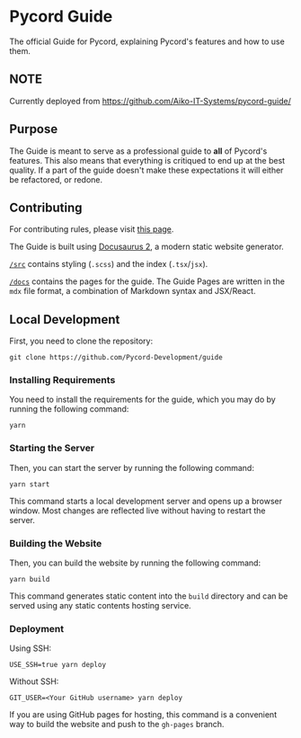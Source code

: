# Pycord Guide

The official Guide for Pycord, explaining Pycord's features and how to use them.

## NOTE
Currently deployed from https://github.com/Aiko-IT-Systems/pycord-guide/

## Purpose

The Guide is meant to serve as a professional guide to **all** of Pycord's features.
This also means that everything is critiqued to end up at the best quality.
If a part of the guide doesn't make these expectations
it will either be refactored, or redone.

## Contributing

For contributing rules, please visit [this page](./CONTRIBUTING.md).

The Guide is built using [Docusaurus 2](https://docusaurus.io/), a modern static website generator. 

[`/src`](./src) contains styling (`.scss`) and the index (`.tsx`/`jsx`).

[`/docs`](./docs) contains the pages for the guide. The Guide Pages are written in the `mdx` file format, a combination of Markdown syntax and JSX/React.

## Local Development

First, you need to clone the repository:

    git clone https://github.com/Pycord-Development/guide

### Installing Requirements

You need to install the requirements for the guide, which you may do by running the following command:

    yarn

### Starting the Server

Then, you can start the server by running the following command:

    yarn start

This command starts a local development server and opens up a browser window. Most changes are reflected live without having to restart the server.

### Building the Website

Then, you can build the website by running the following command:

    yarn build

This command generates static content into the `build` directory and can be served using any static contents hosting service.

### Deployment

Using SSH:

    USE_SSH=true yarn deploy

Without SSH:

    GIT_USER=<Your GitHub username> yarn deploy

If you are using GitHub pages for hosting, this command is a convenient way to build the website and push to the `gh-pages` branch.

